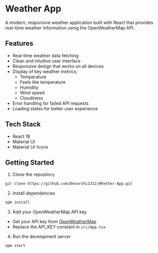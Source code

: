 # Weather App

A modern, responsive weather application built with React that provides real-time weather information using the OpenWeatherMap API.

## Features

- Real-time weather data fetching
- Clean and intuitive user interface
- Responsive design that works on all devices
- Display of key weather metrics:
  - Temperature
  - Feels like temperature
  - Humidity
  - Wind speed
  - Cloudiness
- Error handling for failed API requests
- Loading states for better user experience

## Tech Stack

- React 18
- Material UI
- Material UI-Icons

## Getting Started

1. Clone the repository 
```bash
git clone https://github.com/Devarshi1312/Whether-App.git
```

2. Install dependencies
```bash
npm install
```

3. Add your OpenWeatherMap API key
- Get your API key from [OpenWeatherMap](https://openweathermap.org/api)
- Replace the API_KEY constant in `src/App.tsx`

4. Run the development server
```bash
npm start
```
